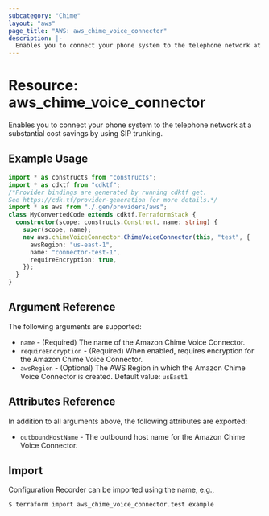 ```yaml
---
subcategory: "Chime"
layout: "aws"
page_title: "AWS: aws_chime_voice_connector"
description: |-
  Enables you to connect your phone system to the telephone network at a substantial cost savings by using SIP trunking.
---
```


# Resource: aws_chime_voice_connector

Enables you to connect your phone system to the telephone network at a substantial cost savings by using SIP trunking.

## Example Usage

```typescript
import * as constructs from "constructs";
import * as cdktf from "cdktf";
/*Provider bindings are generated by running cdktf get.
See https://cdk.tf/provider-generation for more details.*/
import * as aws from "./.gen/providers/aws";
class MyConvertedCode extends cdktf.TerraformStack {
  constructor(scope: constructs.Construct, name: string) {
    super(scope, name);
    new aws.chimeVoiceConnector.ChimeVoiceConnector(this, "test", {
      awsRegion: "us-east-1",
      name: "connector-test-1",
      requireEncryption: true,
    });
  }
}

```

## Argument Reference

The following arguments are supported:

* `name` - (Required) The name of the Amazon Chime Voice Connector.
* `requireEncryption` - (Required) When enabled, requires encryption for the Amazon Chime Voice Connector.
* `awsRegion` - (Optional) The AWS Region in which the Amazon Chime Voice Connector is created. Default value: `usEast1`

## Attributes Reference

In addition to all arguments above, the following attributes are exported:

* `outboundHostName` - The outbound host name for the Amazon Chime Voice Connector.

## Import

Configuration Recorder can be imported using the name, e.g.,

```
$ terraform import aws_chime_voice_connector.test example
```

<!-- cache-key: cdktf-0.17.0-pre.15 input-38057009a9b6792d14e26911cded82bc37899a82c1ff3d77b55a14d4f2c2937e -->